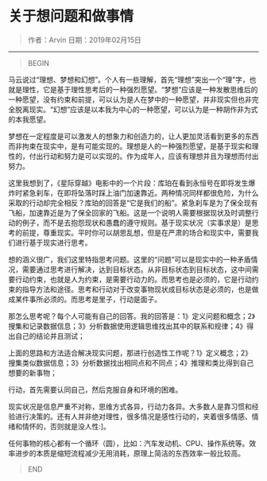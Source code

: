 # 关于想问题和做事情

> 作者：Arvin 日期：2019年02月15日

----------------------

> BEGIN

马云说过“理想、梦想和幻想”。个人有一些理解，首先“理想”突出一个“理”字，也就是理性，它是基于理性思考后的一种强烈愿望。“梦想”应该是一种发散思维后的一种愿望，没有约束和前提，可以认为是人在梦中的一种愿望，并非现实但也非完全脱离现实。“幻想”应该是以本我为中心的一种愿望，可以认为是一种胡作非为式的本我愿望。

梦想在一定程度是可以激发人的想象力和创造力的，让人更加灵活看到更多的东西而非拘束在现实中，是有可能实现的。理想是人的一种强烈愿望，是基于现实和理性的，付出行动和努力是可以实现的。作为成年人，应该有理想并且为理想而付出努力。

这里我想到了，《星际穿越》电影中的一个片段：库珀在看到永恒号在即将发生爆炸时紧急刹车，在即将坠落时踩上油门加速靠近。两种情况同样都很危险，为什么采取的行动却完全相反？库珀的回答是“它是我们的船”。紧急刹车是为了保全现有飞船，加速靠近是为了保全回家的飞船。这是一个说明人需要根据现状及时调整行动的例子，而不是去抱怨现状和愚蠢的遵守规则。基于现实状况（实事求是）是思考的前提，尊重现实。平时你可以胡思乱想，但是在严肃的场合和现实中，需要我们进行基于现实进行思考。

想的涵义很广，我们这里特指思考问题。这里的“问题”可以是现实中的一种矛盾情况，需要通过思考进行解决，达到目标状态。从非目标状态到目标状态，这中间需要行动约束，也就是人为约束，是需要行动力的。而思考也是必须的，它是行动约束的指导方法和途径。思考和行动对于改变事物现状成目标状态是必须的，也是做成某件事所必须的。而思考是里子，行动是面子。

那怎么思考呢？每个人可能有自己的回答。我的回答是：1》定义问题和概念；2》搜集和记录数据信息；3》分析数据使用逻辑思维找出其中的联系和规律；4》得出自己的结论并且测试；

上面的思路和方法适合解决现实问题，那进行创造性工作呢？1》定义概念；2》搜集类似数据信息；3》分析数据找出相同点和不同点；4》推理和类比得到自己想要的新事物；

行动，首先需要认同自己，然后克服自身和环境的困难。

现实状况是信息严重不对称，思维方式各异，行动力各异。大多数人是靠习惯和经验进行决策的。还有人并非绝对理性，很多情况是感性行动的，夹着很多情感、情绪和情怀的，否则就是没人性:]。

任何事物的核心都有一个循环（圆），比如：汽车发动机、CPU、操作系统等。效率进步的本质是缩短流程减少无用消耗，原理上简洁的东西效率一般比较高。

> END

